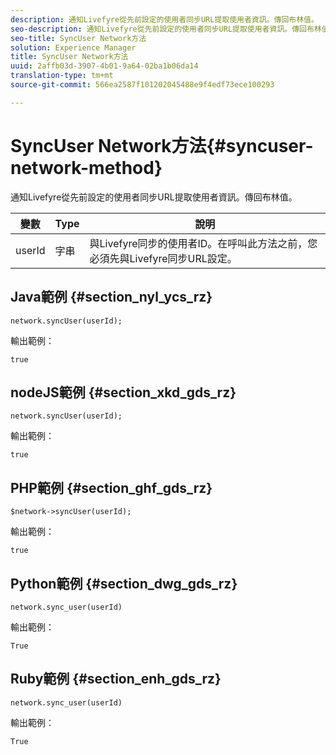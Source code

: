 ```yaml
---
description: 通知Livefyre從先前設定的使用者同步URL提取使用者資訊。傳回布林值。
seo-description: 通知Livefyre從先前設定的使用者同步URL提取使用者資訊。傳回布林值。
seo-title: SyncUser Network方法
solution: Experience Manager
title: SyncUser Network方法
uuid: 2affb03d-3907-4b01-9a64-02ba1b06da14
translation-type: tm+mt
source-git-commit: 566ea2587f101202045488e9f4edf73ece100293

---
```



# SyncUser Network方法{#syncuser-network-method}

通知Livefyre從先前設定的使用者同步URL提取使用者資訊。傳回布林值。

| 變數 | Type | 說明 |
|--- |--- |--- |
| userId | 字串 | 與Livefyre同步的使用者ID。在呼叫此方法之前，您必須先與Livefyre同步URL設定。 |

## Java範例 {#section_nyl_ycs_rz}

```
network.syncUser(userId); 
```

輸出範例：

```
true
```

## nodeJS範例 {#section_xkd_gds_rz}

```
network.syncUser(userId); 
```

輸出範例：

```
true
```

## PHP範例 {#section_ghf_gds_rz}

```
$network->syncUser(userId); 
```

輸出範例：

```
true
```

## Python範例 {#section_dwg_gds_rz}

```
network.sync_user(userId) 
```

輸出範例：

```
True
```

## Ruby範例 {#section_enh_gds_rz}

```
network.sync_user(userId) 
```

輸出範例：

```
True
```
